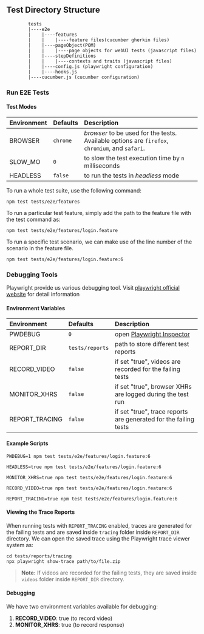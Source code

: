 ## Test Directory Structure
```
        tests
        |----e2e
        |    |----features   
        |    |    |----feature files(cucumber gherkin files)   
        |    |----pageObject(POM)
        |    |    |----page objects for webUI tests (javascript files)  
        |    |----stepDefinitions
        |    |    |----contexts and traits (javascript files)
        |    |----config.js (playwright configuration)
        |    |----hooks.js 
        |----cucumber.js (cucumber configuration)
```

### Run E2E Tests

#### Test Modes
| Environment | Defaults | Description                                                                                             |
|:------------|:---------|:--------------------------------------------------------------------------------------------------------|
| BROWSER     | `chrome` | _browser_ to be used for the tests. Available options are `firefox`, `chromium`, and `safari`.          |
| SLOW_MO     | `0`      | to slow the test execution time by `n` milliseconds                                                     |
| HEADLESS    | `false`  | to run the tests in _headless_ mode                                                                     |

To run a whole test suite, use the following command:
```shell
npm test tests/e2e/features
```
To run a particular test feature, simply add the path to the feature file with the test command as:
```shell
npm test tests/e2e/features/login.feature
```
To run a specific test scenario, we can make use of the line number of the scenario in the feature file.
```shell
npm test tests/e2e/features/login.feature:6
```

### Debugging Tools
Playwright provide us various debugging tool. Visit [playwright official website](https://playwright.dev/docs/debug) for detail information  

#### Environment Variables
| Environment    | Defaults        | Description                                                                              |
|:---------------|:----------------|:-----------------------------------------------------------------------------------------|
| PWDEBUG        | `0`             | open [Playwright Inspector](https://playwright.dev/docs/inspector)                       |
| REPORT_DIR     | `tests/reports` | path to store different test reports                                                     |
| RECORD_VIDEO   | `false`         | if set "true", videos are recorded for the failing tests                                 |
| MONITOR_XHRS   | `false`         | if set "true", browser XHRs are logged during the test run                               |
| REPORT_TRACING | `false`         | if set "true", trace reports are generated for the failing tests                         |

#### Example Scripts
```script
PWDEBUG=1 npm test tests/e2e/features/login.feature:6

HEADLESS=true npm test tests/e2e/features/login.feature:6

MONITOR_XHRS=true npm test tests/e2e/features/login.feature:6

RECORD_VIDEO=true npm test tests/e2e/features/login.feature:6

REPORT_TRACING=true npm test tests/e2e/features/login.feature:6
```

#### Viewing the Trace Reports
When running tests with `REPORT_TRACING` enabled, traces are generated for the failing tests and are saved inside `tracing` folder inside `REPORT_DIR` directory. We can open the saved trace using the Playwright trace viewer system as:

```shell
cd tests/reports/tracing
npx playwright show-trace path/to/file.zip
```

> **Note:** If videos are recorded for the failing tests, they are saved inside `videos` folder inside `REPORT_DIR` directory.

#### Debugging
We have two environment variables available for debugging:
1. **RECORD_VIDEO**: true (to record video)
2. **MONITOR_XHRS**: true (to record response)
